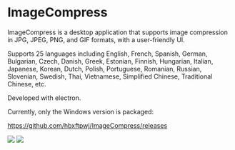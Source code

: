 # ImageCompress
ImageCompress is a desktop application that supports image compression in JPG, JPEG, PNG, and GIF formats, with a user-friendly UI.

Supports 25 languages including English, French, Spanish, German, Bulgarian, Czech, Danish, Greek, Estonian, Finnish, Hungarian, Italian, Japanese, Korean, Dutch, Polish, Portuguese, Romanian, Russian, Slovenian, Swedish, Thai, Vietnamese, Simplified Chinese, Traditional Chinese, etc.

Developed with electron.

Currently, only the Windows version is packaged:

https://github.com/hbxftpwj/ImageCompress/releases

![](https://github.com/hbxftpwj/ImageCompress/blob/main/image-compress-1.png)
![](https://github.com/hbxftpwj/ImageCompress/blob/main/image-compress-2.png)
